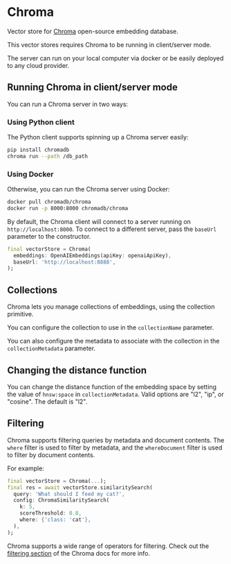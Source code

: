 # Chroma

Vector store for [Chroma](https://www.trychroma.com/) open-source embedding database.

This vector stores requires Chroma to be running in client/server mode.

The server can run on your local computer via docker or be easily deployed to any cloud provider.

## Running Chroma in client/server mode

You can run a Chroma server in two ways:

### Using Python client 

The Python client supports spinning up a Chroma server easily:

```sh
pip install chromadb
chroma run --path /db_path
```

### Using Docker

Otherwise, you can run the Chroma server using Docker:

```sh
docker pull chromadb/chroma
docker run -p 8000:8000 chromadb/chroma
```

By default, the Chroma client will connect to a server running on `http://localhost:8000`. To connect to a different server, pass the `baseUrl` parameter to the constructor.

```dart
final vectorStore = Chroma(
  embeddings: OpenAIEmbeddings(apiKey: openaiApiKey),
  baseUrl: 'http://localhost:8888',
);
```

## Collections

Chroma lets you manage collections of embeddings, using the collection primitive.

You can configure the collection to use in the `collectionName` parameter.

You can also configure the metadata to associate with the collection in the `collectionMetadata` parameter.

## Changing the distance function

You can change the distance function of the embedding space by setting the value of `hnsw:space` in `collectionMetadata`. Valid options are "l2", "ip", or "cosine". The default is "l2".

## Filtering

Chroma supports filtering queries by metadata and document contents. The `where` filter is used to filter by metadata, and the `whereDocument` filter is used to filter by document contents.

For example:
```dart
final vectorStore = Chroma(...);
final res = await vectorStore.similaritySearch(
  query: 'What should I feed my cat?',
  config: ChromaSimilaritySearch(
    k: 5,
    scoreThreshold: 0.8,
    where: {'class: 'cat'},
  ),
);
```

Chroma supports a wide range of operators for filtering. Check out the [filtering section](https://docs.trychroma.com/usage-guide?lang=js#using-where-filters) of the Chroma docs for more info.
